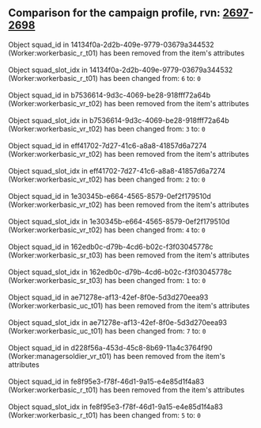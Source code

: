 ## Comparison for the campaign profile, rvn: [2697](https://github.com/PRO100KatYT/FortniteProfileRevisions/tree/main/profiles/campaign/2697%20campaign.json)-[2698](https://github.com/PRO100KatYT/FortniteProfileRevisions/tree/main/profiles/campaign/2698%20campaign.json)

Object squad_id in 14134f0a-2d2b-409e-9779-03679a344532 (Worker:workerbasic_r_t01) has been removed from the item's attributes
<br><br>
Object squad_slot_idx in 14134f0a-2d2b-409e-9779-03679a344532 (Worker:workerbasic_r_t01) has been changed from: `6` to: `0`
<br><br>
Object squad_id in b7536614-9d3c-4069-be28-918fff72a64b (Worker:workerbasic_vr_t02) has been removed from the item's attributes
<br><br>
Object squad_slot_idx in b7536614-9d3c-4069-be28-918fff72a64b (Worker:workerbasic_vr_t02) has been changed from: `3` to: `0`
<br><br>
Object squad_id in eff41702-7d27-41c6-a8a8-41857d6a7274 (Worker:workerbasic_vr_t02) has been removed from the item's attributes
<br><br>
Object squad_slot_idx in eff41702-7d27-41c6-a8a8-41857d6a7274 (Worker:workerbasic_vr_t02) has been changed from: `2` to: `0`
<br><br>
Object squad_id in 1e30345b-e664-4565-8579-0ef2f179510d (Worker:workerbasic_vr_t02) has been removed from the item's attributes
<br><br>
Object squad_slot_idx in 1e30345b-e664-4565-8579-0ef2f179510d (Worker:workerbasic_vr_t02) has been changed from: `4` to: `0`
<br><br>
Object squad_id in 162edb0c-d79b-4cd6-b02c-f3f03045778c (Worker:workerbasic_sr_t03) has been removed from the item's attributes
<br><br>
Object squad_slot_idx in 162edb0c-d79b-4cd6-b02c-f3f03045778c (Worker:workerbasic_sr_t03) has been changed from: `1` to: `0`
<br><br>
Object squad_id in ae71278e-af13-42ef-8f0e-5d3d270eea93 (Worker:workerbasic_uc_t01) has been removed from the item's attributes
<br><br>
Object squad_slot_idx in ae71278e-af13-42ef-8f0e-5d3d270eea93 (Worker:workerbasic_uc_t01) has been changed from: `7` to: `0`
<br><br>
Object squad_id in d228f56a-453d-45c8-8b69-11a4c3764f90 (Worker:managersoldier_vr_t01) has been removed from the item's attributes
<br><br>
Object squad_id in fe8f95e3-f78f-46d1-9a15-e4e85d1f4a83 (Worker:workerbasic_r_t01) has been removed from the item's attributes
<br><br>
Object squad_slot_idx in fe8f95e3-f78f-46d1-9a15-e4e85d1f4a83 (Worker:workerbasic_r_t01) has been changed from: `5` to: `0`
<br><br>
